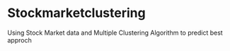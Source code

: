 # Stockmarketclustering
Using Stock Market data and Multiple Clustering Algorithm to predict best approch
